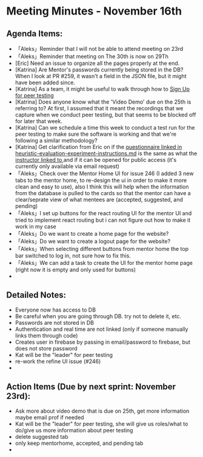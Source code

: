 # Meeting Minutes - November 16th

## Agenda Items:
- 「Aleks」Reminder that I will not be able to attend meeting on 23rd
- 「Aleks」Reminder that meeting on The 30th is now on 29Th
-  [Eric] Need an issue to organize all the pages properly at the end.
- [Katrina] Are Mentor's passwords currently being stored in the DB? When I look at PR #259, it wasn't a field in the JSON file, but it might have been added since.
- [Katrina] As a team, it might be useful to walk through how to [Sign Up for peer testing](https://docs.google.com/spreadsheets/d/1hl-bVGtlN1JMaNCbpx4tqgj7R5T_lkqo-KdooR9Aevk/edit#gid=245939495) 
- [Katrina] Does anyone know what the 'Video Demo' due on the 25th is referring to? At first, I assumed that it meant the recordings that we capture when we conduct peer testing, but that seems to be blocked off for later that week. 
- [Katrina] Can we schedule a time this week to conduct a test run for the peer testing to make sure the software is working and that we're following a similar methodology?
- [Katrina] Get clarification from Eric on if the [questionnaire linked in heuristic-evaluation-experiment-instructions.md](https://docs.google.com/forms/d/1K0egKKFqWlHBHL8dpMpvDg4dmS5h3WP_Hp-WnMYRE7Q/prefill) is the same as what the [instructor linked to](https://docs.google.com/forms/d/e/1FAIpQLSc8ruVs9LssMNB9NCcXvgANTe7sL_qppknM35Kkuhwnz3Y3TQ/viewform),and if it can be opened for public access (it's currently only available via email request)
- 「Aleks」Check over the Mentor Home UI for issue 246 (I added 3 new tabs to the mentor home, to re-design the ui in order to make it more clean and easy to use), also I think this will help when the information from the database is pulled to the cards so that the mentor can have a clear/seprate view of what mentees are (accepted, suggested, and pending)
- 「Aleks」I set up buttons for the react routing UI for the mentor UI and tried to implement react routing but i can not figure out how to make it work in my case
- 「Aleks」Do we want to create a home page for the website?
- 「Aleks」Do we want to create a logout page for the website?
- 「Aleks」When selecting different buttons from mentor home the top bar switched to log in, not sure how to fix this.
- 「Aleks」We can add a task to create the UI for the mentor home page (right now it is empty and only used for buttons) 
- 

## Detailed Notes:
- Everyone now has access to DB
- Be careful when you are going through DB. try not to delete it, etc.
- Passwords are not stored in DB
- Authentication and real time are not linked (only if someone manually links them through code)
- Creates user in firebase by passing in email/password to firebase, but does not store password
- Kat will be the "leader" for peer testing
- re-work the refine UI issue (#246)
- 

## Action Items (Due by next sprint: November 23rd):
- Ask more about video demo that is due on 25th, get more information maybe email prof if needed
- Kat will be the "leader" for peer testing, she will give us roles/what to do/give us more information about peer testing
- delete suggested tab
- only keep mentorhome, accepted, and pending tab
- 
